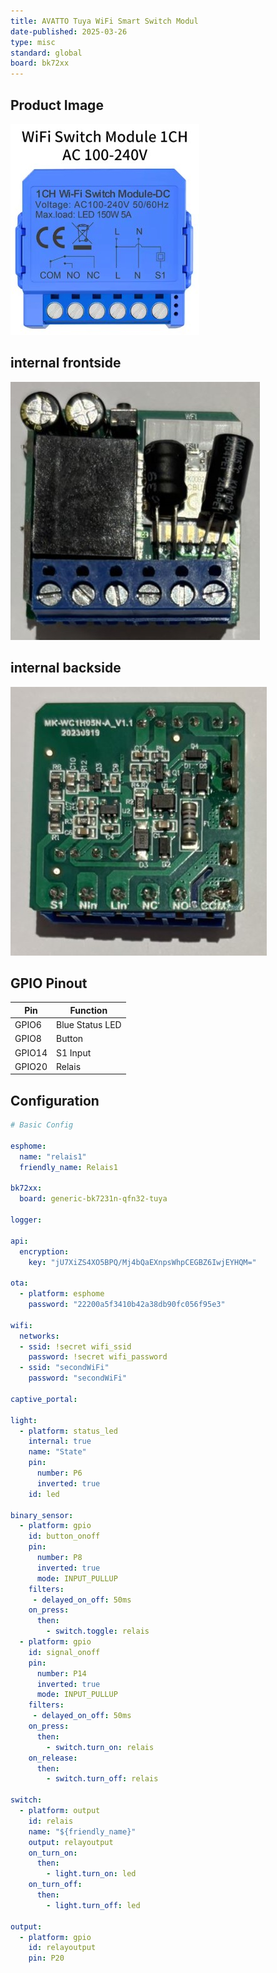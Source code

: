 ```yaml
---
title: AVATTO Tuya WiFi Smart Switch Modul
date-published: 2025-03-26
type: misc
standard: global
board: bk72xx
---
```


## Product Image
![Product Image](./AVATTOTuyaWiFiSmartSwitch.jpg "Product Image")
## internal frontside
![Product front](./Frontside.jpg "Product front image")
## internal backside
![Product back](./Backside.jpg "Product back image")

## GPIO Pinout

| Pin    | Function           |
| ------ | ------------------ |
| GPIO6  | Blue Status LED    |
| GPIO8  | Button             |
| GPIO14 | S1 Input           |
| GPIO20 | Relais             |

## Configuration

```yaml
# Basic Config

esphome:
  name: "relais1"
  friendly_name: Relais1

bk72xx:
  board: generic-bk7231n-qfn32-tuya

logger:

api:
  encryption:
    key: "jU7XiZS4XO5BPQ/Mj4bQaEXnpsWhpCEGBZ6IwjEYHQM="

ota:
  - platform: esphome
    password: "22200a5f3410b42a38db90fc056f95e3"

wifi:
  networks:
  - ssid: !secret wifi_ssid
    password: !secret wifi_password
  - ssid: "secondWiFi"
    password: "secondWiFi"

captive_portal:

light:
  - platform: status_led
    internal: true
    name: "State"
    pin:
      number: P6
      inverted: true
    id: led
    
binary_sensor:
  - platform: gpio
    id: button_onoff
    pin:
      number: P8
      inverted: true
      mode: INPUT_PULLUP
    filters:
     - delayed_on_off: 50ms
    on_press:
      then:
        - switch.toggle: relais
  - platform: gpio
    id: signal_onoff
    pin:
      number: P14
      inverted: true
      mode: INPUT_PULLUP
    filters:
     - delayed_on_off: 50ms
    on_press:
      then:
        - switch.turn_on: relais
    on_release: 
      then:
        - switch.turn_off: relais   

switch:
  - platform: output
    id: relais
    name: "${friendly_name}"
    output: relayoutput
    on_turn_on: 
      then:
        - light.turn_on: led
    on_turn_off: 
      then:
        - light.turn_off: led

output:
  - platform: gpio
    id: relayoutput
    pin: P20
